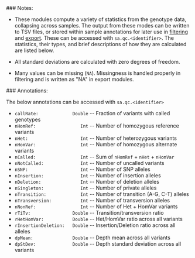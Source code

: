 <div class="cmdhead"></div>

<div class="description"></div>

<div class="synopsis"></div>

<div class="options"></div>

<div class="cmdsubsection">
### Notes:

 - These modules compute a variety of statistics from the genotype data, collapsing across samples.  The output from these modes can be written to TSV files, or stored within sample annotations for later use in [filtering](reference.html#Filtering) and [export](reference.html#ExportingTSV). These can be accessed with `sa.qc.<identifier>`.  The statistics, their types, and brief descriptions of how they are calculated are listed below.

 - All standard deviations are calculated with zero degrees of freedom.

 - Many values can be missing (`NA`).  Missingness is handled properly in filtering and is written as "NA" in export modules.
</div>


<div class="cmdsubsection">
### <a class="jumptarget" href="sampleqc_annotations"></a> Annotations:

The below annotations can be accessed with `sa.qc.<identifier>`

 - `callRate:             Double` -- Fraction of variants with called genotypes
 - `nHomRef:                 Int` -- Number of homozygous reference variants
 - `nHet:                    Int` -- Number of heterozygous variants
 - `nHomVar:                 Int` -- Number of homozygous alternate variants
 - `nCalled:                 Int` -- Sum of `nHomRef` + `nHet` + `nHomVar`
 - `nNotCalled:              Int` -- Number of uncalled variants
 - `nSNP:                    Int` -- Number of SNP alleles
 - `nInsertion:              Int` -- Number of insertion alleles
 - `nDeletion:               Int` -- Number of deletion alleles
 - `nSingleton:              Int` -- Number of private alleles
 - `nTransition:             Int` -- Number of transition (A-G, C-T) alleles
 - `nTransversion:           Int` -- Number of transversion alleles
 - `nNonRef:                 Int` -- Number of Het + HomVar variants
 - `rTiTv:                Double` -- Transition/transversion ratio
 - `rHetHomVar:           Double` -- Het/HomVar ratio across all variants
 - `rInsertionDeletion:   Double` -- Insertion/Deletion ratio across all alleles    
 - `dpMean:               Double` -- Depth mean across all variants
 - `dpStDev:              Double` -- Depth standard deviation across all variants
 
 </div>
